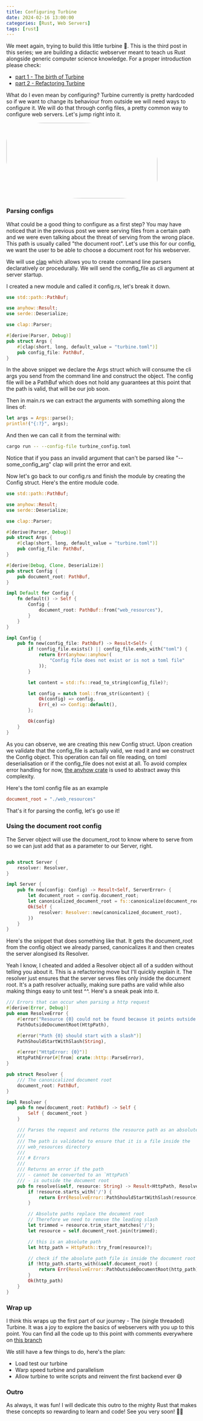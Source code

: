 ```yaml
---
title: Configuring Turbine 
date: 2024-02-16 13:00:00
categories: [Rust, Web Servers]
tags: [rust]
---
```


We meet again, trying to build this little turbine 🚀. This is the third post in this series; we are building a didactic webserver meant to teach us Rust alongside generic computer science knowledge. For a proper introduction please check:
* [part 1 - The birth of Turbine](https://vlad-onis.github.io/posts/birth-of-turbine/)
* [part 2 - Refactoring Turbine](https://vlad-onis.github.io/posts/refactoring-turbine/)

What do I even mean by configuring? Turbine currently is pretty hardcoded so if we want to change its behaviour from outside we will need ways to configure it. We will do that through config files, a pretty common way to configure web servers. Let's jump right into it.

<img src="/assets/img/the_birth_of_turbine/turbine.png" width="400" height="200" style="border-radius:25% 50%;">

### Parsing configs

What could be a good thing to configure as a first step?
You may have noticed that in the previous post we were serving files from a certain path and we were even talking about the threat of serving from the wrong place. This path is usually called "the document root". Let's use this for our config, we want the user to be able to choose a document root for his webserver.

We will use [clap](https://crates.io/crates/clap) which allows you to create command line parsers declaratively or procedurally. We will send the config_file as cli argument at server startup.

I created a new module and called it config.rs, let's break it down.

```rust
use std::path::PathBuf;

use anyhow::Result;
use serde::Deserialize;

use clap::Parser;

#[derive(Parser, Debug)]
pub struct Args {
    #[clap(short, long, default_value = "turbine.toml")]
    pub config_file: PathBuf,
}
```

In the above snippet we declare the Args struct which will consume the cli args you send from the command line and construct the object. The config file will be a PathBuf which does not hold any guarantees at this point that the path is valid, that will be our job soon.

Then in main.rs we can extract the arguments with something along the lines of:
```rust
let args = Args::parse();
println!("{:?}", args);
```

And then we can call it from the terminal with:
```bash
cargo run -- --config-file turbine_config.toml
```

Notice that if you pass an invalid argument that can't be parsed like "--some_config_arg" clap will print the error and exit.

Now let's go back to our config.rs and finish the module by creating the Config struct. Here's the entire module code.

```rust
use std::path::PathBuf;

use anyhow::Result;
use serde::Deserialize;

use clap::Parser;

#[derive(Parser, Debug)]
pub struct Args {
    #[clap(short, long, default_value = "turbine.toml")]
    pub config_file: PathBuf,
}

#[derive(Debug, Clone, Deserialize)]
pub struct Config {
    pub document_root: PathBuf,
}

impl Default for Config {
    fn default() -> Self {
        Config {
            document_root: PathBuf::from("web_resources"),
        }
    }
}

impl Config {
    pub fn new(config_file: PathBuf) -> Result<Self> {
        if !config_file.exists() || config_file.ends_with("toml") {
            return Err(anyhow::anyhow!(
                "Config file does not exist or is not a toml file"
            ));
        }

        let content = std::fs::read_to_string(config_file)?;

        let config = match toml::from_str(&content) {
            Ok(config) => config,
            Err(_e) => Config::default(),
        };

        Ok(config)
    }
}

```

As you can observe, we are creating this new Config struct. Upon creation we validate that the config_file is actually valid, we read it and we construct the Config object. This operation can fail on file reading, on toml deserialisation or if the config_file does not exist at all. To avoid complex error handling for now, [the anyhow crate](https://crates.io/crates/anyhow) is used to abstract away this complexity.

Here's the toml config file as an example
```toml
document_root = "./web_resources"
```

That's it for parsing the config, let's go use it!

### Using the document root config

The Server object will use the document_root to know where to serve from so we can just add that as a parameter to our Server, right.

```rust

pub struct Server {
    resolver: Resolver,
}

impl Server {
    pub fn new(config: Config) -> Result<Self, ServerError> {
        let document_root = config.document_root;
        let canonicalized_document_root = fs::canonicalize(document_root)?;
        Ok(Self {
            resolver: Resolver::new(canonicalized_document_root),
        })
    }
}
```

Here's the snippet that does something like that. It gets the document_root from the config object we already parsed, canonicalizes it and then creates the server alongised its Resolver. 

Yeah I know, I cheated and added a Resolver object all of a sudden without telling you about it. This is a refactoring move but I'll quickly explain it. The resolver just ensures that the server serves files only inside the document root. It's a path resolver actually, making sure paths are valid while also making things easy to unit test ^^. Here's a sneak peak into it.

```rust
/// Errors that can occur when parsing a http request
#[derive(Error, Debug)]
pub enum ResolveError {
    #[error("Resource {0} could not be found because it points outside the document root")]
    PathOutsideDocumentRoot(HttpPath),

    #[error("Path {0} should start with a slash")]
    PathShouldStartWithSlash(String),

    #[error("HttpError: {0}")]
    HttpPathError(#[from] crate::http::ParseError),
}

pub struct Resolver {
    /// The canonicalized document root
    document_root: PathBuf,
}

impl Resolver {
    pub fn new(document_root: PathBuf) -> Self {
        Self { document_root }
    }

    /// Parses the request and returns the resource path as an absolute path
    ///
    /// The path is validated to ensure that it is a file inside the
    /// web_resources directory
    ///
    /// # Errors
    ///
    /// Returns an error if the path
    /// - cannot be converted to an `HttpPath`
    /// - is outside the document root
    pub fn resolve(&self, resource: String) -> Result<HttpPath, ResolveError> {
        if !resource.starts_with('/') {
            return Err(ResolveError::PathShouldStartWithSlash(resource));
        }

        // Absolute paths replace the document root
        // Therefore we need to remove the leading slash
        let trimmed = resource.trim_start_matches('/');
        let resource = self.document_root.join(trimmed);

        // this is an absolute path
        let http_path = HttpPath::try_from(resource)?;

        // check if the absolute path file is inside the document root
        if !http_path.starts_with(&self.document_root) {
            return Err(ResolveError::PathOutsideDocumentRoot(http_path));
        }
        Ok(http_path)
    }
}
```

### Wrap up

I think this wraps up the first part of our journey - The (single threaded) Turbine. It was a joy to explore the basics of webservers with you up to this point. You can find all the code up to this point with comments everywhere on [this branch](https://github.com/vlad-onis/turbine/tree/task/sync_single_thread_turbine)

We still have a few things to do, here's the plan:
* Load test our turbine
* Warp speed turbine and parallelism
* Allow turbine to write scripts and reinvent the first backend ever 😅

### Outro

As always, it was fun! I will dedicate this outro to the mighty Rust that makes these concepts so rewarding to learn and code! See you very soon! 🦀🚀